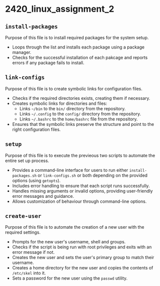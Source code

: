 # 2420_linux_assignment_2

## `install-packages`
Purpose of this file is to install required packages for the system setup.
- Loops through the list and installs each package using a package manager.
- Checks for the successful installation of each pakcage and reports errors if any package fails to install.

## `link-configs`
Purpose of this file is to create symbolic links for configuration files.
- Checks if the required directories exists, creating them if necessary.
- Creates symbolic links for directories and files:
  - Links `~/bin` to the `bin/` directory from the repository.
  - Links `~/.config` to the `config/` directory from the repository.
  - Links `~/.bashrc` to the `home/bashrc` file from the repository.
- Ensures that the symbolic links preserve the structure and point to the right configuration files.

## `setup`
Purpose of this file is to execute the previeous two scripts to automate the entire set up process.
- Provides a command-line interface for users to run either `install-packages.sh` or `link-configs.sh` or both depending on the provided options (using `getopts`).
- Includes error handling to ensure that each script runs successfully.
- Handles missing arguments or invalid options, providing user-friendly error messages and guidance.
- Allows customization of behaviour through command-line options.

## `create-user`
Purpose of this file is to automate the creation of a new user with the required settings.
- Prompts for the new user's username, shell and groups.
- Checks if the script is being run with root privileges and exits with an error message if not.
- Creates the new user and sets the user's primary group to match their username.
- Creates a home directory for the new user and copies the contents of `/etc/skel` into it.
- Sets a password for the new user using the `passwd` utility.
